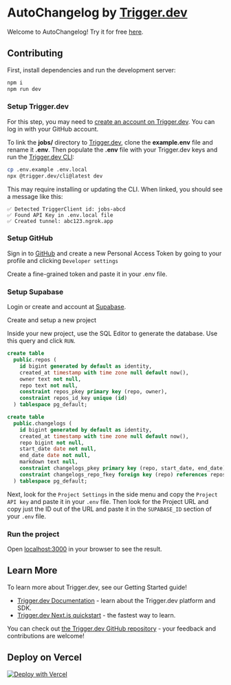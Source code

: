 # AutoChangelog by [Trigger.dev](https://trigger.dev)

Welcome to AutoChangelog! Try it for free [here](https://autochangelog.dev).

## Contributing

First, install dependencies and run the development server:

```bash
npm i
npm run dev
```

### Setup Trigger.dev

For this step, you may need to [create an account on Trigger.dev](https://cloud.trigger.dev/login?redirectTo=%2F). You can log in with your GitHub account.

To link the **jobs/** directory to [Trigger.dev](https://trigger.dev), clone the **example.env** file and rename it **.env**. Then populate the **.env** file with your Trigger.dev keys and run the [Trigger.dev CLI](https://trigger.dev/docs/documentation/guides/cli):

```bash
cp .env.example .env.local
npx @trigger.dev/cli@latest dev
```

This may require installing or updating the CLI. When linked, you should see a message like this:

```text
✅ Detected TriggerClient id: jobs-abcd
✅ Found API Key in .env.local file
✅ Created tunnel: abc123.ngrok.app

```

### Setup GitHub

Sign in to [GitHub](https://github.com) and create a new Personal Access Token by going to your profile and clicking `Developer settings`

Create a fine-grained token and paste it in your .env file.

### Setup Supabase

Login or create and account at [Supabase](https://supabase.com/dashboard/sign-in?).

Create and setup a new project

Inside your new project, use the SQL Editor to generate the database. Use this query and click `RUN`.

```sql
create table
  public.repos (
    id bigint generated by default as identity,
    created_at timestamp with time zone null default now(),
    owner text not null,
    repo text not null,
    constraint repos_pkey primary key (repo, owner),
    constraint repos_id_key unique (id)
  ) tablespace pg_default;

create table
  public.changelogs (
    id bigint generated by default as identity,
    created_at timestamp with time zone null default now(),
    repo bigint not null,
    start_date date not null,
    end_date date not null,
    markdown text null,
    constraint changelogs_pkey primary key (repo, start_date, end_date),
    constraint changelogs_repo_fkey foreign key (repo) references repos (id) on update cascade on delete cascade
  ) tablespace pg_default;
```

Next, look for the `Project Settings` in the side menu and copy the `Project API key` and paste it in your `.env` file. Then look for the Project URL and copy just the ID out of the URL and paste it in the `SUPABASE_ID` section of your `.env` file.

### Run the project

Open [localhost:3000](http://localhost:3000) in your browser to see the result.

## Learn More

To learn more about Trigger.dev, see our Getting Started guide!

- [Trigger.dev Documentation](https://trigger.dev/docs/documentation/introduction) - learn about the Trigger.dev platform and SDK.
- [Trigger.dev Next.js quickstart](https://trigger.dev/docs/documentation/quickstarts/nextjs) - the fastest way to learn.

You can check out [the Trigger.dev GitHub repository](https://github.com/triggerdotdev/trigger.dev) - your feedback and contributions are welcome!

## Deploy on Vercel

[![Deploy with Vercel](https://vercel.com/button)](https://vercel.com/new/clone?repository-url=https://github.com/triggerdotdev/autochangelog&env=TRIGGER_API_KEY,TRIGGER_API_URL,NEXT_PUBLIC_TRIGGER_PUBLIC_API_KEY,NEXT_PUBLIC_TRIGGER_API_URL,OPENAI_API_KEY,GITHUB_TOKEN&envDescription=Sign%20up%20for%20Trigger.dev%20and%20OpenAI.%20Access%20to%20GPT-4%20is%20recommended.&envLink=https://trigger.dev/&project-name=autochangelog&repository-name=autochangelog&demo-title=AutoChangelog&demo-url=https://autochangelog.dev)
